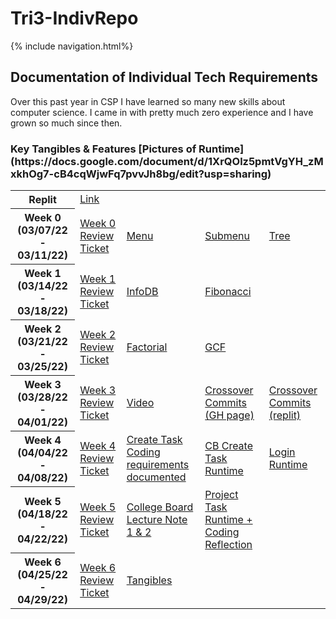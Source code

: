 <h1> Tri3-IndivRepo </h1>
{% include navigation.html%}

 <h2> Documentation of Individual Tech Requirements </h2>
Over this past year in CSP I have learned so many new skills about computer science. I came in with pretty much zero experience and I have grown so much since then. 
<h3> Key Tangibles & Features [Pictures of Runtime](https://docs.google.com/document/d/1XrQOlz5pmtVgYH_zMxkhOg7-cB4cqWjwFq7pvvJh8bg/edit?usp=sharing) </h3>
<table>

  <tr>
    <th>Replit</th>
    <td colspan="4"><a style="text-align: center; vertical-align: middle" href="">Link</a></td>
  </tr>
  <tr>
    <th>Week 0 (03/07/22 - 03/11/22)</th>
    <td><a href="https://github.com/willcyber/tri3/issues/12">Week 0 Review Ticket</a></td>
    <td><a href="">Menu</a></td>
    <td><a href="">Submenu</a></td>
    <td><a href="">Tree</a></td>
  </tr>
  <tr>
    <th>Week 1 (03/14/22 - 03/18/22)</th>
    <td><a href="https://github.com/willcyber/tri3/issues/25">Week 1 Review Ticket</a></td>
    <td><a href="">InfoDB</a></td>
    <td><a href="">Fibonacci</a></td>
    <td></td>
  </tr>
  <tr>
    <th>Week 2 (03/21/22 - 03/25/22)</th>
    <td><a href="">Week 2 Review Ticket</a></td>
    <td><a href="">Factorial</a></td>
    <td><a href="">GCF</a></td>
    <td></td>
  </tr>
  <tr>
    <th>Week 3 (03/28/22 - 04/01/22)</th>
    <td><a href="">Week 3 Review Ticket</a></td>
    <td><a href="">Video</a></td>
    <td><a href="">Crossover Commits     (GH page)</a></td>
    <td><a href="">Crossover Commits (replit)</a></td>
  </tr>
  <tr>
    <th>Week 4 (04/04/22 - 04/08/22)</th>
    <td><a href="https://github.com/willcyber/tri3/issues/38">Week 4 Review Ticket</a></td>
    <td><a href=""> Create Task Coding requirements documented</a></td>
    <td><a href="">CB Create Task Runtime</a></td>
    <td><a href="">Login Runtime</a></td>
  </tr>  
  <tr>  
    <th>Week 5 (04/18/22 - 04/22/22)</th>
    <td><a href="https://github.com/willcyber/tri3/issues/41">Week 5 Review Ticket</a></td>
    <td><a href="https://JL1080.github.io/tri3data1/notes/cbnotes"> College Board Lecture Note 1 & 2</a></td>
    <td><a href="https://JL1080.github.io/tri3data1/notes/projectreflection"> Project Task Runtime + Coding Reflection</a></td>
  </tr>
   <tr>  
    <th>Week 6 (04/25/22 - 04/29/22)</th>
    <td><a href="https://github.com/willcyber/tri3/issues/48">Week 6 Review Ticket</a></td>
    <td><a href="https://github.com/JL1080/tri3data1/blob/main/notes/tangibles.md"> Tangibles </a></td>
  </tr>
</table>
